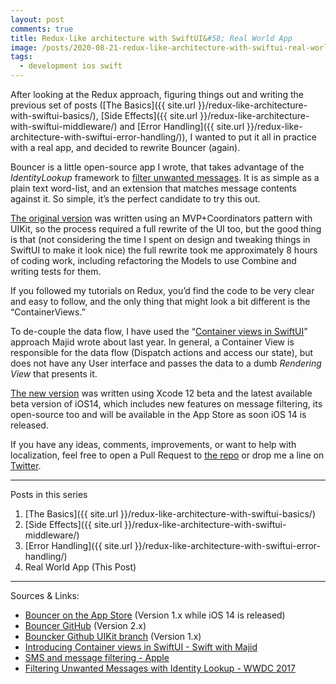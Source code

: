 ```yaml
---
layout: post
comments: true
title: Redux-like architecture with SwiftUI&#58; Real World App
image: /posts/2020-08-21-redux-like-architecture-with-swiftui-real-world-app/header.png
tags:
  - development ios swift
---
```


After looking at the Redux approach, figuring things out and writing the previous set of posts ([The Basics]({{ site.url }}/redux-like-architecture-with-swiftui-basics/), [Side Effects]({{ site.url }}/redux-like-architecture-with-swiftui-middleware/) and [Error Handling]({{ site.url }}/redux-like-architecture-with-swiftui-error-handling/)), I wanted to put it all in practice with a real app, and decided to rewrite Bouncer (again).<!--more-->

Bouncer is a little open-source app I wrote, that takes advantage of the *IdentityLookup* framework to [filter unwanted messages](https://developer.apple.com/videos/play/wwdc2017/249/).  It is as simple as a plain text word-list, and an extension that matches message contents against it.  So simple, it’s the perfect candidate to try this out.

[The original version](https://github.com/afterxleep/Bouncer/tree/uikit) was written using an MVP+Coordinators pattern with UIKit, so the process required a full rewrite of the UI too, but the good thing is that (not considering the time I spent on design and tweaking things in SwiftUI to make it look nice) the full rewrite took me approximately 8 hours of coding work, including refactoring the Models to use Combine and writing tests for them.

If you followed my tutorials on Redux, you’d find the code to be very clear and easy to follow, and the only thing that might look a bit different is the “ContainerViews.”

To de-couple the data flow, I have used the “[Container views in SwiftUI](https://swiftwithmajid.com/2019/07/31/introducing-container-views-in-swiftui/)” approach Majid wrote about last year.  In general, a Container View is responsible for the data flow (Dispatch actions and access our state), but does not have any User interface and passes the data to a dumb *Rendering View* that presents it.

[The new version](https://github.com/afterxleep/Bouncer) was written using Xcode 12 beta and the latest available beta version of iOS14, which includes new features on message filtering, its open-source too and will be available in the App Store as soon iOS 14 is released.  

If you have any ideas, comments, improvements, or want to help with localization, feel free to open a Pull Request to [the repo](https://github.com/afterxleep/Bouncer) or drop me a line on [Twitter](https://twitter.com/afterxleep).

---
Posts in this series
1. [The Basics]({{ site.url }}/redux-like-architecture-with-swiftui-basics/)
2. [Side Effects]({{ site.url }}/redux-like-architecture-with-swiftui-middleware/)
3. [Error Handling]({{ site.url }}/redux-like-architecture-with-swiftui-error-handling/)
4. Real World App (This Post)


---

Sources & Links:
* [‎Bouncer on the App Store](https://apps.apple.com/us/app/bouncer-sms-block-list/id1457476313) (Version 1.x while iOS 14 is released)
* [Bouncer GitHub](https://github.com/afterxleep/Bouncer) (Version 2.x)
* [Bouncker Github UIKit branch](https://github.com/afterxleep/Bouncer/tree/uikit) (Version 1.x)
* [Introducing Container views in SwiftUI - Swift with Majid](https://swiftwithmajid.com/2019/07/31/introducing-container-views-in-swiftui/)
* [SMS and message filtering -  Apple](https://developer.apple.com/documentation/sms_and_call_reporting/sms_and_mms_message_filtering)
* [Filtering Unwanted Messages with Identity Lookup - WWDC 2017](https://developer.apple.com/videos/play/wwdc2017/249/)











